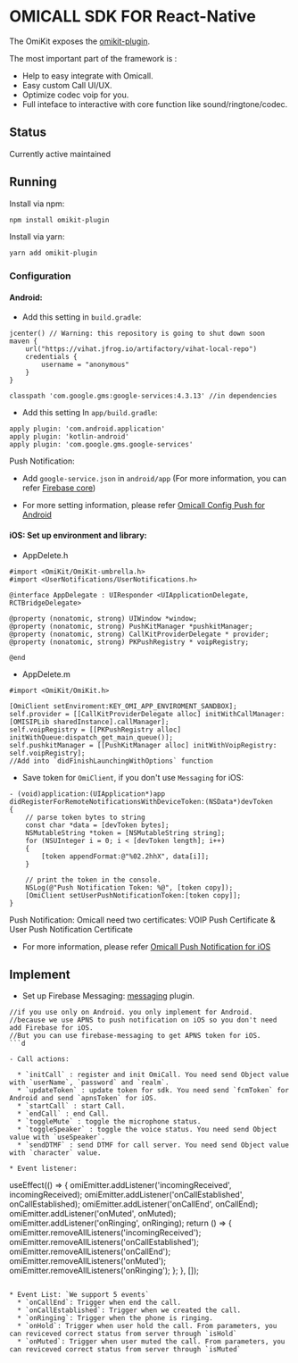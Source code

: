 # OMICALL SDK FOR React-Native

The OmiKit exposes the <a href="https://www.npmjs.com/package/omikit-plugin">omikit-plugin</a>.

The most important part of the framework is :

- Help to easy integrate with Omicall.
- Easy custom Call UI/UX.
- Optimize codec voip for you.
- Full inteface to interactive with core function like sound/ringtone/codec.

## Status

Currently active maintained

## Running

Install via npm:

```sh
npm install omikit-plugin
```

Install via yarn:

```sh
yarn add omikit-plugin
```

### Configuration

#### Android:

- Add this setting in `build.gradle`:

```
jcenter() // Warning: this repository is going to shut down soon
maven {
    url("https://vihat.jfrog.io/artifactory/vihat-local-repo")
    credentials {
        username = "anonymous"
    }
}
```

```
classpath 'com.google.gms:google-services:4.3.13' //in dependencies
```

- Add this setting In `app/build.gradle`:

```
apply plugin: 'com.android.application'
apply plugin: 'kotlin-android'
apply plugin: 'com.google.gms.google-services'
```

Push Notification:

- Add `google-service.json` in `android/app` (For more information, you can refer <a href="https://rnfirebase.io/">Firebase core</a>)

- For more setting information, please refer <a href="https://api.omicall.com/web-sdk/mobile-sdk/android-sdk/cau-hinh-push-notification">Omicall Config Push for Android</a>

#### iOS: Set up environment and library:

- AppDelete.h

```
#import <OmiKit/OmiKit-umbrella.h>
#import <UserNotifications/UserNotifications.h>

@interface AppDelegate : UIResponder <UIApplicationDelegate, RCTBridgeDelegate>

@property (nonatomic, strong) UIWindow *window;
@property (nonatomic, strong) PushKitManager *pushkitManager;
@property (nonatomic, strong) CallKitProviderDelegate * provider;
@property (nonatomic, strong) PKPushRegistry * voipRegistry;

@end

```

- AppDelete.m

```
#import <OmiKit/OmiKit.h>

[OmiClient setEnviroment:KEY_OMI_APP_ENVIROMENT_SANDBOX];
self.provider = [[CallKitProviderDelegate alloc] initWithCallManager: [OMISIPLib sharedInstance].callManager];
self.voipRegistry = [[PKPushRegistry alloc] initWithQueue:dispatch_get_main_queue()];
self.pushkitManager = [[PushKitManager alloc] initWithVoipRegistry: self.voipRegistry];
//Add into `didFinishLaunchingWithOptions` function
```

- Save token for `OmiClient`, if you don't use `Messaging` for iOS:

```
- (void)application:(UIApplication*)app didRegisterForRemoteNotificationsWithDeviceToken:(NSData*)devToken
{
    // parse token bytes to string
    const char *data = [devToken bytes];
    NSMutableString *token = [NSMutableString string];
    for (NSUInteger i = 0; i < [devToken length]; i++)
    {
        [token appendFormat:@"%02.2hhX", data[i]];
    }

    // print the token in the console.
    NSLog(@"Push Notification Token: %@", [token copy]);
    [OmiClient setUserPushNotificationToken:[token copy]];
}

```

Push Notification:
Omicall need two certificates: VOIP Push Certificate & User Push Notification Certificate

- For more information, please refer <a href="https://api.omicall.com/web-sdk/mobile-sdk/ios-sdk/cau-hinh-push-notification">Omicall Push Notification for iOS</a>

## Implement

- Set up Firebase Messaging: <a href="https://rnfirebase.io/messaging/usage">messaging</a> plugin.

````
//if you use only on Android. you only implement for Android.
//because we use APNS to push notification on iOS so you don't need add Firebase for iOS.
//But you can use firebase-messaging to get APNS token for iOS.
```d

- Call actions:

  * `initCall` : register and init OmiCall. You need send Object value with `userName`, `password` and `realm`.
  * `updateToken` : update token for sdk. You need send `fcmToken` for Android and send `apnsToken` for iOS.
  * `startCall` : start Call.
  * `endCall` : end Call.
  * `toggleMute` : toggle the microphone status.
  * `toggleSpeaker` : toggle the voice status. You need send Object value with `useSpeaker`.
  * `sendDTMF` : send DTMF for call server. You need send Object value with `character` value.

* Event listener:

````

useEffect(() => {
omiEmitter.addListener('incomingReceived', incomingReceived);
omiEmitter.addListener('onCallEstablished', onCallEstablished);
omiEmitter.addListener('onCallEnd', onCallEnd);
omiEmitter.addListener('onMuted', onMuted);
omiEmitter.addListener('onRinging', onRinging);
return () => {
omiEmitter.removeAllListeners('incomingReceived');
omiEmitter.removeAllListeners('onCallEstablished');
omiEmitter.removeAllListeners('onCallEnd');
omiEmitter.removeAllListeners('onMuted');
omiEmitter.removeAllListeners('onRinging');
};
}, []);

```

* Event List: `We support 5 events`
  * `onCallEnd`: Trigger when end the call.
  * `onCallEstablished`: Trigger when we created the call.
  * `onRinging`: Trigger when the phone is ringing.
  * `onHold`: Trigger when user hold the call. From parameters, you can reviceved correct status from server through `isHold`
  * `onMuted`: Trigger when user muted the call. From parameters, you can reviceved correct status from server through `isMuted`
```
